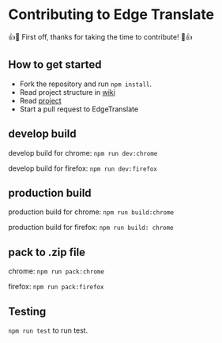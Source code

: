 # Contributing to Edge Translate

:+1::tada: First off, thanks for taking the time to contribute! :tada::+1:

## How to get started

- Fork the repository and run `npm install`.
- Read project structure in [wiki](../../wiki/document)
- Read [project](../../projects/1)
- Start a pull request to EdgeTranslate

## develop build

develop build for chrome: `npm run dev:chrome`

develop build for firefox: `npm run dev:firefox`

## production build

production build for chrome: `npm run build:chrome`

production build for firefox: `npm run build: chrome`

## pack to .zip file

chrome: `npm run pack:chrome`

firefox: `npm run pack:firefox`

## Testing

`npm run test` to run test.
